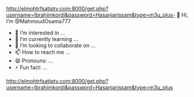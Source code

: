 http://elmohtrfsatiptv.com:8000/get.php?username=Ibrahimkordi&password=Hasanjarissam&type=m3u_plus- 👋 Hi, I’m @MahmoudOsama777
- 👀 I’m interested in ...
- 🌱 I’m currently learning ...
- 💞️ I’m looking to collaborate on ...
- 📫 How to reach me ...
- 😄 Pronouns: ...
- ⚡ Fun fact: ...

<!---
MahmoudOsama777/MahmoudOsama777 is a ✨ special ✨ repository because its `README.md` (this file) appears on your GitHub profile.
You can click the Preview link to take a look at your changes.
--->
http://elmohtrfsatiptv.com:8000/get.php?username=Ibrahimkordi&password=Hasanjarissam&type=m3u_plus

